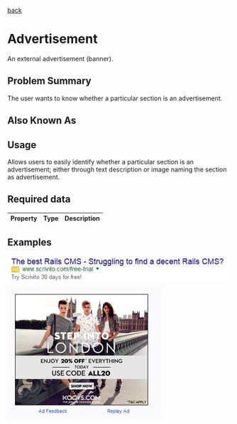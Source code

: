 [back](structural.md)
# Advertisement
An external advertisement (banner).

## Problem Summary

The user wants to know whether a particular section is an advertisement.

## Also Known As

## Usage
Allows users to easily identify whether a particular section is an advertisement; either through text description or image naming the section as advertisement.

## Required data

Property | Type | Description
------------ | ------------- | -------------


## Examples

![Advertisement sample](img/advertisement-1.jpg "basic sample")

![Advertisement sample](img/advertisement-2.jpg "basic sample")
